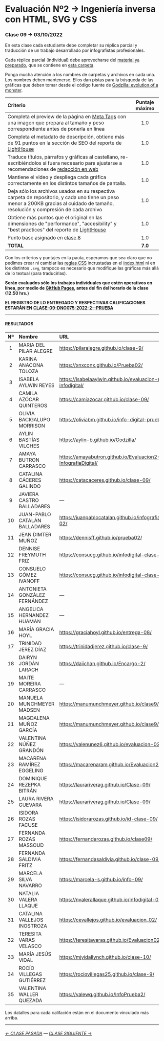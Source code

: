 # Evaluación Nº2 → Ingeniería inversa con HTML, SVG y CSS

### Clase 09 → 03/10/2022

En esta clase cada estudiante debe completar su réplica parcial y traducción de un trabajo desarrollado por infografistas profesionales.

Cada réplica parcial (individual) debe aprovecharse del [material ya preparado](https://profesorfaco.github.io/dno075-2022-2/clase-09/), que se contiene en [esta carpeta](https://github.com/profesorfaco/dno075-2022-2/tree/main/clase-09).

Ponga mucha atención a los nombres de carpetas y archivos en cada una. Los nombres deben mantenerse. Ellos dan pistas para la búsqueda de las gráficas que deben tomar desde el código fuente de [Godzilla: evolution of a monster](https://multimedia.scmp.com/infographics/culture/article/3012245/godzilla/index.html).


| Criterio             | Puntaje máximo |
|:---------------------|:--------------:|
| Completa el preview de la página en [Meta Tags](https://metatags.io/) con una imagen que prepara al tamaño y peso correspondiente antes de ponerla en línea | 1.0 |
| Completa el metadato de descripción, obtiene más de 91 puntos en la sección de SEO del reporte de [LightHouse](https://blog.interdominios.com/google-lighthouse/) | 1.0 |
| Traduce títulos, párrafos y gráficas al castellano, re-escribiéndolos si fuera necesario para ajustarse a recomendaciones de [redacción en web](https://www.nngroup.com/articles/how-users-read-on-the-web/) | 1.0 |
| Mantiene el video y despliega cada gráfica correctamente en los distintos tamaños de pantalla. | 1.0 |
| Deja sólo los archivos usados en su respectiva carpeta de repositorio, y cada uno tiene un peso menor a 200KB gracias al cuidado de tamaño, resolución y compresión de cada archivo | 1.0 |
| Obtiene más puntos que el original en las dimensiones de "performance", "accesibility" y "best practices" del reporte de [LightHouse](https://blog.interdominios.com/google-lighthouse/) | 1.0 |
| Punto base asignado en [clase 8](https://docs.google.com/spreadsheets/d/1ScQ23_tUq4faI4uawpV7RN1teRoEIqTeHcckW3xvkf0/edit?usp=sharing) | 1.0 |
| **TOTAL** | **7.0** |

Con los criterios y puntajes en la pauta, esperamos que sea claro que no pedimos crear ni cambiar las [reglas CSS](https://developer.mozilla.org/en-US/docs/Learn/Getting_started_with_the_web/CSS_basics#anatomy_of_a_css_ruleset) incrustadas en el [index.html](https://github.com/profesorfaco/dno075-2022-2/blob/main/clase-09/index.html) ni en los distintos `.svg`, tampoco es necesario que modifique las gráficas más allá de lo textual (para traducirlas).

**Serán evaluados sólo los trabajos individuales que estén operativos en línea, por medio de [GitHub Pages](https://docs.github.com/es/pages/getting-started-with-github-pages/configuring-a-publishing-source-for-your-github-pages-site), antes del fin del horario de la clase (12.50 hrs.)** 

**EL REGISTRO DE LO ENTREGADO Y RESPECTIVAS CALIFICACIONES ESTARÁN EN [CLASE-09-DNO075-2022-2--PRUEBA](https://docs.google.com/spreadsheets/d/18rrGulPH_Zsz-tH_lNdi9_Z1gPB-8uVomOJwoeNpwLE/edit?usp=sharing)**

- - - - - - - - 

#### RESULTADOS

|	Nº	|	Nombre	|	URL	|	NOTA	|
|:-----:|:----------|:---------|:--------:|
|	1	|	MARIA DEL PILAR ALEGRE	|	https://pilaralegre.github.io/clase-9/ 	|	2.5	|
|	2	|	KARINA ANACONA TOLOZA	|	https://xnxconx.github.io/Prueba02/	|	7,0	|
|	3	|	ISABELA AYLWIN REYES	|	https://isabelaaylwin.github.io/evaluacion-n2-infodigital/ |	 6,8	 |
|	4	|	CAMILA AZÓCAR QUINTEROS	|	https://camiazocar.github.io/clase-09/	|	7,0	|
|	5	|	OLIVIA BACIGALUPO MORRISON	|	https://oliviabm.github.io/info-digital-prueba01	|	5,8	|
|	6	|	AYLIN BASTÍAS VILCHES	|	https://aylin-b.github.io/Godzilla/	|	7,0	|
|	7	|	AMAYA BUTRON CARRASCO	|	https://amayabutron.github.io/Evaluacion2-InfografiaDigital/	|	6,3	|
|	8	|	CATALINA CÁCERES GALINDO	|	https://catacaceres.github.io/clase-09/	|	4,8	|
|	9	|	JAVIERA CASTRO BALLADARES	|	—	|	1,0	|
|	10	|	JUAN-PABLO CATALÁN BALLADARES	|	https://juanpablocatalan.github.io/infografiadigital-02/	|	6,0	|
|	11	|	JEAN DIMTER MUÑOZ	|	https://dennisff.github.io/prueba02/	|	6,0	|
|	12	|	DENNISE FREYMUTH FRIZ	|	https://consucg.github.io/infodigital-clase-09/	|	4,5	|
|	13	|	CONSUELO GÓMEZ IVANOFF	|	https://consucg.github.io/infodigital-clase-09/	|	5,5	|
|	14	|	ANTONIETA GONZÁLEZ FERNÁNDEZ	|	—	|	1,0	|
|	15	|	ANGELICA HERNANDEZ HUAMAN	|	—	|	1,0	|
|	16	|	MARÍA GRACIA HOYL	|	https://graciahoyl.github.io/entrega-08/	|	7,0	|
|	17	|	TRINIDAD JEREZ DÍAZ	|	https://trinidadjerez.github.io/clase-9/	|	6,8	|
|	18	|	DAIRYN JORDÁN LARACH	|	https://daiichan.github.io/Encargo-2/	|	5,3	|
|	19	|	MAITE MOREIRA CARRASCO	|	—	|	1,0	|
|	20	|	MANUELA MUNCHMEYER MADSEN	|	https://manumunchmeyer.github.io/clase9/	|	6,5	|
|	21	|	MAGDALENA MUÑOZ GARCÍA	|	https://manumunchmeyer.github.io/clase9/	|	6,3	|
|	22	|	VALENTINA NÚÑEZ GRANDÓN	|	https://valenunez6.github.io/evaluacion-02/	|	4,0	|
|	23	|	MACARENA RAMÍREZ EGGELING	|	https://macarenaram.github.io/Evaluacion2/	|	4,5	|
|	24	|	DOMINIQUE REZEPKA BITRÁN	|	https://laurariverag.github.io/Clase-09/ 	|	5,0	|
|	25	|	LAURA RIVERA GUEVARA	|	https://laurariverag.github.io/Clase-09/	|	5,5	|
|	26	|	ISIDORA ROZAS FACUSE	|	https://isidorarozas.github.io/id-clase-09/	|	6,3	|
|	27	|	FERNANDA ROZAS MASSOUD	|	https://fernandarozas.github.io/clase09/	|	6,0	|
|	28	|	FERNANDA SALDIVIA FRITZ	|	https://fernandasaldivia.github.io/clase-09/ 	|	6,0	|
|	29	|	MARCELA SILVA NAVARRO	|	https://marcela-s.github.io/info-09/ | 	6,8	|
|	30	|	NATALIA VALERA LLAQUE	|	https://nvalerallaque.github.io/infodigital-09/	|	2,8	|
|	31	|	CATALINA VALLEJOS INOSTROZA	|	https://cevallejos.github.io/evaluacion_02/	|	6,5	|
|	32	|	TERESITA VARAS VELASCO	|	https://teresitavaras.github.io/Evaluacion02/	|	6,3	|
|	33	|	MARÍA JESÚS VIDAL	|	https://mjvidallynch.github.io/clase-10/	|	7,0	|
|	34	|	ROCÍO VILLEGAS GUTIÉRREZ	|	https://rociovillegas25.github.io/clase-9/ 	|	5,8	|
|	35	|	VALENTINA WALLER QUEZADA	|	https://valewq.github.io/InfoPrueba2/ 	|	6,1	|

Los datalles para cada califación están en el documento vinculado más arriba.

- - - - - - - - - - - - -

###### [← CLASE PASADA](https://github.com/profesorfaco/dno075-2022-2/tree/main/clase-08) — [CLASE SIGUIENTE →](https://github.com/profesorfaco/dno075-2022-2/tree/main/clase-11) 

